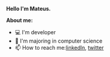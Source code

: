 **Hello I'm Mateus.**



**About me:**
- 💻 I'm developer
- 📝 I'm majoring in computer science
- 📫 How to reach me:[linkedIn](https://www.linkedin.com/in/mateus-santos-973634197/), [twitter](https://twitter.com/MateusSantosRPs)










<!-- ### Oii 👋

<!--
**MateusSantosRPs/MateusSantosRPs** is a ✨ _special_ ✨ repository because its `README.md` (this file) appears on your GitHub profile.

Here are some ideas to get you started:

- 🔭 I’m currently working on ...
- 🌱 I’m currently learning ...
- 👯 I’m looking to collaborate on ...
- 🤔 I’m looking for help with ...
- 💬 Ask me about ...
- 📫 How to reach me: ...
- 😄 Pronouns: ...
- ⚡ Fun fact: ...
--> 
